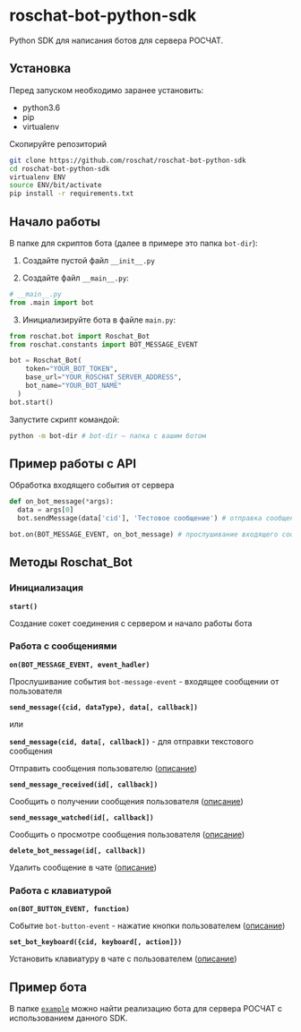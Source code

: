 # roschat-bot-python-sdk
Python SDK для написания ботов для сервера РОСЧАТ.

## Установка
Перед запуском необходимо заранее установить:
* python3.6
* pip
* virtualenv

Скопируйте репозиторий
```bash
git clone https://github.com/roschat/roschat-bot-python-sdk
cd roschat-bot-python-sdk
virtualenv ENV
source ENV/bit/activate
pip install -r requirements.txt
```

## Начало работы
В папке для скриптов бота (далее в примере это папка `bot-dir`):

1. Создайте пустой файл `__init__.py`

2. Создайте файл `__main__.py`:
```py
# __main__.py
from .main import bot
```
3. Инициализируйте бота в файле `main.py`:
```py
from roschat.bot import Roschat_Bot
from roschat.constants import BOT_MESSAGE_EVENT

bot = Roschat_Bot(
    token="YOUR_BOT_TOKEN",
    base_url="YOUR_ROSCHAT_SERVER_ADDRESS",
    bot_name="YOUR_BOT_NAME"
  )
bot.start()
```

Запустите скрипт командой:
```bash
python -m bot-dir # bot-dir — папка с вашим ботом
```

## Пример работы с API
Обработка входящего события от сервера
```py
def on_bot_message(*args):
  data = args[0]
  bot.sendMessage(data['cid'], 'Тестовое сообщение') # отправка сообщения

bot.on(BOT_MESSAGE_EVENT, on_bot_message) # прослушивание входящего сообщения
```

## Методы Roschat_Bot
### Инициализация
__`start()`__

Создание сокет соединения с сервером и начало работы бота

### Работа с сообщениями
__`on(BOT_MESSAGE_EVENT, event_hadler)`__

Прослушивание события `bot-message-event` - входящее сообщении от пользователя

__`send_message({cid, dataType}, data[, callback])`__

или

__`send_message(cid, data[, callback])`__ - для отправки текстового сообщения

Отправить сообщения пользователю ([описание](
https://github.com/roschat/roschat-docs/wiki/roschat-bot-api-send-bot-message
))

__`send_message_received(id[, callback])`__

Сообщить о получении сообщения пользователя ([описание](https://github.com/roschat/roschat-docs/wiki/roschat-bot-api-bot-message-received))

__`send_message_watched(id[, callback])`__

Сообщить о просмотре сообщения пользователя ([описание](https://github.com/roschat/roschat-docs/wiki/roschat-bot-api-bot-message-watched))

__`delete_bot_message(id[, callback])`__

Удалить сообщение в чате ([описание](https://github.com/roschat/roschat-docs/wiki/roschat-bot-api-delete-bot-message))

### Работа с клавиатурой
__`on(BOT_BUTTON_EVENT, function)`__

Событие `bot-button-event` - нажатие кнопки пользователем ([описание](https://github.com/roschat/roschat-docs/wiki/roschat-bot-api-bot-button-event))

__`set_bot_keyboard({cid, keyboard[, action]})`__

Установить клавиатуру в чате с пользователем ([описание](https://github.com/roschat/roschat-docs/wiki/roschat-bot-api-set-bot-keyboard))


## Пример бота
В папке [`example`](https://github.com/roschat/roschat-bot-python-sdk/tree/master/example) можно найти реализацию бота для сервера РОСЧАТ с использованием данного SDK. 